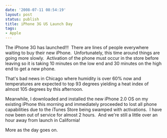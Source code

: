 ```yaml
---
date: '2008-07-11 08:54:19'
layout: post
status: publish
title: iPhone 3G US Launch Day
tags:
- Apple
---
```


The iPhone 3G has launched!!!  There are lines of people everywhere waiting to buy their new iPhone.  Unfortunately, this time around things are going more slowly.  Activation of the phone must occur in the store before leaving so it is taking 10 minutes on the low end and 30 minutes on the high end to get a new phone.

That's bad news in Chicago where humidity is over 60% now and temperatures are expected to top 93 degrees yielding a heat index of almost 105 degrees by this afternoon.

Meanwhile, I downloaded and installed the new iPhone 2.0 OS on my existing iPhone this morning and immediately proceeded to lost all phone capabilities due to the iTunes Store being swamped with activations.  I have now been out of service for almost 2 hours.  And we're still a little over an hour away from launch in California!

More as the day goes on.
